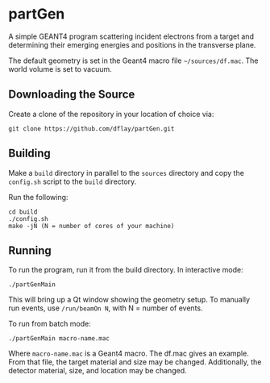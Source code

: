 # partGen

A simple GEANT4 program scattering incident electrons from a target and 
determining their emerging energies and positions in the transverse plane.

The default geometry is set in the Geant4 macro file `~/sources/df.mac`.  The world volume is set to vacuum. 

## Downloading the Source 

Create a clone of the repository in your location of choice via: 

```
git clone https://github.com/dflay/partGen.git 
```

## Building 

Make a `build` directory in parallel to the `sources` directory and copy the `config.sh` script to the `build` directory.

Run the following: 

```
cd build 
./config.sh 
make -jN (N = number of cores of your machine) 
```

## Running 

To run the program, run it from the build directory.  In interactive mode: 

```
./partGenMain 
```

This will bring up a Qt window showing the geometry setup.  To manually run events, use `/run/beamOn N`, with N = number of events. 

To run from batch mode: 

```
./partGenMain macro-name.mac
```

Where `macro-name.mac` is a Geant4 macro.  The df.mac gives an example.  From that file, the target material and size may be changed. 
Additionally, the detector material, size, and location may be changed.
 
